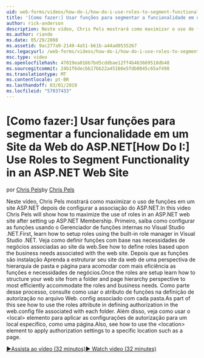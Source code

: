 ```yaml
---
uid: web-forms/videos/how-do-i/how-do-i-use-roles-to-segment-functionality-in-an-aspnet-web-site
title: '[Como fazer:] Usar funções para segmentar a funcionalidade em um Site da Web ASP.NET | Microsoft Docs'
author: rick-anderson
description: Neste vídeo, Chris Pels mostrará como maximizar o uso de funções em um site ASP.NET depois de configurar a associação do ASP.NET. Primeiro, saiba como configurar rol...
ms.author: riande
ms.date: 05/29/2008
ms.assetid: 9ac277a9-2149-4a51-b61b-a44ad0535267
msc.legacyurl: /web-forms/videos/how-do-i/how-do-i-use-roles-to-segment-functionality-in-an-aspnet-web-site
msc.type: video
ms.openlocfilehash: 47019ea016b7bd5cddbae12ff4b463669518db48
ms.sourcegitcommit: 24b1f6decbb17bb22a45166e5fdb0845c65af498
ms.translationtype: MT
ms.contentlocale: pt-BR
ms.lasthandoff: 03/01/2019
ms.locfileid: "57037433"
---
```

<a name="how-do-i-use-roles-to-segment-functionality-in-an-aspnet-web-site"></a><span data-ttu-id="0a0ec-104">[Como fazer:] Usar funções para segmentar a funcionalidade em um Site da Web do ASP.NET</span><span class="sxs-lookup"><span data-stu-id="0a0ec-104">[How Do I:] Use Roles to Segment Functionality in an ASP.NET Web Site</span></span>
====================
<span data-ttu-id="0a0ec-105">por [Chris Pels](https://twitter.com/chrispels)</span><span class="sxs-lookup"><span data-stu-id="0a0ec-105">by [Chris Pels](https://twitter.com/chrispels)</span></span>

<span data-ttu-id="0a0ec-106">Neste vídeo, Chris Pels mostrará como maximizar o uso de funções em um site ASP.NET depois de configurar a associação do ASP.NET.</span><span class="sxs-lookup"><span data-stu-id="0a0ec-106">In this video Chris Pels will show how to maximize the use of roles in an ASP.NET web site after setting up ASP.NET Membership.</span></span> <span data-ttu-id="0a0ec-107">Primeiro, saiba como configurar as funções usando o Gerenciador de funções internas no Visual Studio .NET.</span><span class="sxs-lookup"><span data-stu-id="0a0ec-107">First, learn how to setup roles using the built-in role manager in Visual Studio .NET.</span></span> <span data-ttu-id="0a0ec-108">Veja como definir funções com base nas necessidades de negócios associadas ao site da web.</span><span class="sxs-lookup"><span data-stu-id="0a0ec-108">See how to define roles based upon the business needs associated with the web site.</span></span> <span data-ttu-id="0a0ec-109">Depois que as funções são instalação Aprenda a estruturar seu site da web de uma perspectiva de hierarquia de pasta e página para acomodar com mais eficiência as funções e necessidades de negócios.</span><span class="sxs-lookup"><span data-stu-id="0a0ec-109">Once the roles are setup learn how to structure your web site from a folder and page hierarchy perspective to most efficiently accommodate the roles and business needs.</span></span> <span data-ttu-id="0a0ec-110">Como parte desse processo, consulte como usar o atributo de funções na definição de autorização no arquivo Web. config associado com cada pasta.</span><span class="sxs-lookup"><span data-stu-id="0a0ec-110">As part of this see how to use the roles attribute in defining authorization in the web.config file associated with each folder.</span></span> <span data-ttu-id="0a0ec-111">Além disso, veja como usar o &lt;local&gt; elemento para aplicar as configurações de autorização para um local específico, como uma página.</span><span class="sxs-lookup"><span data-stu-id="0a0ec-111">Also, see how to use the &lt;location&gt; element to apply authorization settings to a specific location such as a page.</span></span>

[<span data-ttu-id="0a0ec-112">&#9654;Assista ao vídeo (32 minutos)</span><span class="sxs-lookup"><span data-stu-id="0a0ec-112">&#9654; Watch video (32 minutes)</span></span>](https://channel9.msdn.com/Blogs/ASP-NET-Site-Videos/how-do-i-use-roles-to-segment-functionality-in-an-aspnet-web-site)
